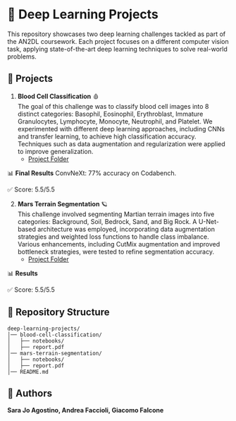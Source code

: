 # 🧠 Deep Learning Projects

This repository showcases two deep learning challenges tackled as part of the AN2DL coursework. Each project focuses on a different computer vision task, applying state-of-the-art deep learning techniques to solve real-world problems.

## 📌 Projects

1. **Blood Cell Classification** 🩸  
   The goal of this challenge was to classify blood cell images into 8 distinct categories: Basophil, Eosinophil, Erythroblast, Immature Granulocytes, Lymphocyte, Monocyte, Neutrophil, and Platelet. We experimented with different deep learning approaches, including CNNs and transfer learning, to achieve high classification accuracy. Techniques such as data augmentation and regularization were applied to improve generalization.
   - [Project Folder](./blood-cell-classification/)

📊 **Final Results**
ConvNeXt: 77% accuracy on Codabench.

✅ Score: 5.5/5.5

2. **Mars Terrain Segmentation** 🪐  
   This challenge involved segmenting Martian terrain images into five categories: Background, Soil, Bedrock, Sand, and Big Rock. A U-Net-based architecture was employed, incorporating data augmentation strategies and weighted loss functions to handle class imbalance. Various enhancements, including CutMix augmentation and improved bottleneck strategies, were tested to refine segmentation accuracy.
   - [Project Folder](./mars-terrain-segmentation/)

📊 **Results**

✅ Score: 5.5/5.5

## 📂 Repository Structure
```
deep-learning-projects/
│── blood-cell-classification/
│   ├── notebooks/
│   ├── report.pdf
│── mars-terrain-segmentation/
│   ├── notebooks/
│   ├── report.pdf
│── README.md
```

## 👥 Authors
**Sara Jo Agostino, Andrea Faccioli, Giacomo Falcone**

